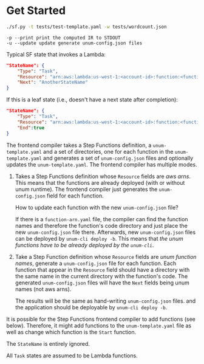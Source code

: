 # Get Started

```bash
./sf.py -t tests/test-template.yaml -w tests/wordcount.json
```

```
-p --print print the computed IR to STDOUT
-u --update update generate unum-config.json files
```

Typical SF state that invokes a Lambda:

```json
"StateName": {
	"Type": "Task",
    "Resource": "arn:aws:lambda:us-west-1:<account-id>:function:<function-name>",
    "Next": "AnotherStateName"
}
```

If this is a leaf state (i.e., doesn't have a next state after completion):

```json
"StateName": {
	"Type": "Task",
    "Resource": "arn:aws:lambda:us-west-1:<account-id>:function:<function-name>",
    "End":true
}
```



The frontend compiler takes a Step Functions definition, a `unum-template.yaml` and a set of directories, one for each function in the `unum-template.yaml` and generates a set of `unum-config.json` files and optionally updates the `unum-template.yaml`. The frontend compiler has multiple modes. 

1. Takes a Step Functions definition whose `Resource` fields are *aws arns*. This means that the functions are already deployed (with or without unum runtime). The frontend compiler just generates the `unum-config.json` field for each function.

   How to update each function with the new `unum-config.json` file?

   If there is a `function-arn.yaml` file, the compiler can find the function names and therefore the function's code directory and just place the new `unum-config.json` file there. Afterwards, new `unum-config.json` files can be deployed by `unum-cli deploy -b`. This means that *the unum functions have to be already deployed by the `unum-cli`*.

2. Take a Step Function definition whose `Resource` fields are *unum function names*, generate a `unum-config.json` file for each function. Each function that appear in the `Resource` field should have a directory with the same name in the current directory with the function's code. The generated `unum-config.json` files will have the `Next` fields being unum names (not aws arns).

   The results will be the same as hand-writing `unum-config.json` files. and the application should be deployable by `unum-cli deploy -b`.

It is possible for the Step Functions frontend compiler to add functions (see below). Therefore, it might add functions to the `unum-template.yaml` file as well as change which function is the `Start` function.

The `StateName` is entirely ignored.

All `Task` states are assumed to be Lambda functions.


